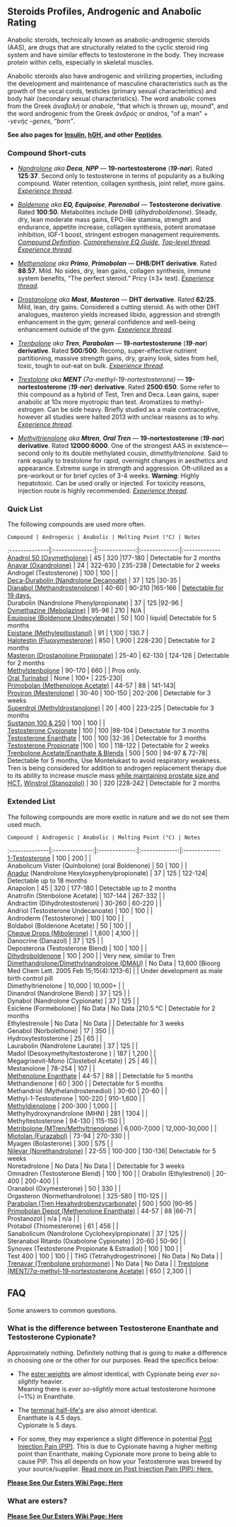 ## Steroids Profiles, Androgenic and Anabolic Rating

Anabolic steroids, technically known as anabolic-androgenic steroids (AAS), are drugs that are structurally related to the cyclic steroid ring system and have similar effects to testosterone in the body. They increase protein within cells, especially in skeletal muscles. 

Anabolic steroids also have androgenic and virilizing properties, including the development and maintenance of masculine characteristics such as the growth of the vocal cords, testicles (primary sexual characteristics) and body hair (secondary sexual characteristics). The word anabolic comes from the Greek *ἀναβολή* or *anabole*, "that which is thrown up, mound", and the word androgenic from the Greek *ἀνδρός* or *andros*, "of a man" + -*γενής* -*genes*, *“born”*.

**See also pages for [Insulin](/steroids/insulin.md), [hGH](/steroids/growth_hormone.md), and other [Peptides](/steroids/compounds/peptides.md)**.

### Compound Short-cuts

* [*Nandrolone*](/steroids/deca_durabolin.md) *aka* ***Deca***, ***NPP*** — **19-nortestosterone** (***19***\-***nor***). Rated **125**:**37**. Second only to testosterone in terms of popularity as a bulking compound. Water retention, collagen synthesis, joint relief, more gains. [*Experience thread*](https://www.reddit.com/r/steroids/comments/8ako42/compound_experience_saturday_nandrolone_deca_npp/)*.*

* [*Boldenone*](/steroids/equipoise.md) *aka* ***EQ, Equipoise***, ***Parenabol*** — **Testosterone derivative**. Rated **100**:**50**. Metabolites include DHB (*dihydroboldenone*). Steady, dry, lean moderate mass gains, EPO-like stamina, strength and endurance,  appetite increase, collagen synthesis, potent aromatase inhibition, IGF-1 boost, stringent estrogen management requirements. [*Compound Definition*](/steroids/equipoise.md). [*Comprehensive EQ Guide*](https://www.reddit.com/r/steroids/comments/f493l2/daily_ask_anything_20200215/fhqyyqr/), [*Top-level thread*](https://www.reddit.com/r/steroids/comments/f5aw0b/discussion_eq_equipoise_estrogen_and_ai_effects/)*.* [*Experience thread*](https://www.reddit.com/r/steroids/comments/854ntj/compound_experience_saturday_boldenone_eq/)*.*

* [*Methenolone*](/steroids/primobolan.md) *aka* ***Primo***, ***Primobolan*** — **DHB**/**DHT derivative**. Rated **88**:**57**.  Mild. No sides, dry, lean gains,  collagen synthesis, immune system benefits, “The perfect steroid.” Pricy (±3× test). [*Experience thread*](https://www.reddit.com/r/steroids/comments/9hzn60/compound_experience_saturday_primo_methenolone/)*.*

* [*Drostanolone*](/steroids/masteron.md) *aka* ***Mast***, ***Masteron*** — **DHT derivative**. Rated **62**/**25**. Mild, lean, dry gains. Considered a cutting steroid. As with other DHT analogues, masteron yields increased libido, aggression and strength enhancement in the gym; general confidence and well-being enhancement outside of the gym. [*Experience thread*](https://www.reddit.com/r/steroids/comments/9dz2ps/compound_experience_saturday_masteron/)*.*

* [*Trenbolone*](/steroids/trenbolone.md) *aka* ***Tren***, ***Parabolan*** — **19-nortestosterone** (***19***\-***nor***) **derivative**. Rated **500**/**500**. Recomp, super-effective nutrient partitioning, massive strength gains, dry, grainy look, sides from hell, toxic, tough to out-eat on bulk. [*Experience thread*](https://www.reddit.com/r/steroids/comments/8oboj2/compound_experience_sunday_trenbolone_aka_tren/)*.*

* [*Trestolone*](/steroids/trestolone.md) *aka* ***MENT*** *(7α-methyl-19-nortestosterone)* — **19-nortestosterone** (***19***\-***nor***) **derivative**. Rated **2500**:**650**. Some refer to this compound as a hybrid of Test, Tren and Deca. Lean gains, super anabolic at 10x more myotropic than test. Aromatizes to methyl-estrogen. Can be side heavy. Briefly studied as a male contraceptive, however all studies were halted 2013 with unclear reasons as to why. [*Experience thread*](https://www.reddit.com/r/steroids/comments/86t5st/compound_experience_saturday_trestolone_trest_ment/)*.* 

* [*Methyltrienolone*](/steroids/compounds/methyltrienolone.md) *aka* ***Mtren***, ***Oral Tren*** — **19-nortestosterone** (***19***\-***nor***) **derivative**. Rated **12000**:**6000**. One of the strongest AAS in existence—second only to its double methylated cousin, *dimethyltrienolone*. Said to rank equally to trestolone for rapid, overnight changes in aesthetics and appearance. Extreme surge in strength and aggression. Oft-utilized as a pre-workout or for brief cycles of 3-4 weeks. **Warning**: Highly hepatotoxic. Can be used orally or injected. For toxicity reasons, injection route is highly recommended. [*Experience thread*](https://www.reddit.com/r/steroids/comments/9g59y3/compound_experience_saturday_metribolone/)*.*

### Quick List
The following compounds are used more often.

	Compound | Androgenic | Anabolic | Melting Point (°C) | Notes   
:--------------|:--------------:|:-------------:|:-------------:|:-------------   
[Anadrol 50 (Oxymetholone)](/steroids/anadrol.md) | 45 | 320 |177-180 | Detectable for 2 months   
[Anavar (Oxandrolone)](/steroids/anavar.md) | 24 | 322-630 | 235-238 | Detectable for 2 weeks   
Androgel (Testosterone) | 100 | 100 | |   
[Deca-Durabolin (Nandrolone Decanoate)](/steroids/deca_durabolin.md) | 37 | 125 |30-35 |   
[Dianabol (Methandrostenolone)](/steroids/dianabol.md) | 40-60 | 90-210 |165-166 | [Detectable for 19 days.](http://www.ncbi.nlm.nih.gov/pubmed/16804957)   
Durabolin (Nandrolone Phenylpropionate) | 37 | 125 |92-96 |   
[Dymethazine (Mebolazine)](/steroids/dymethazine.md) | 95-96 | 210 | N/A |   
[Equipoise (Boldenone Undecylenate)](/steroids/equipoise.md) | 50 | 100 | liquid| Detectable for 5 months   
[Epistane (Methylepitiostanol)](/steroids/epitiostanol.md) | 91 | 1,100 | 130.7 |   
[Halotestin (Fluoxymesterone)](/steroids/halotestin.md) | 850 | 1,900 | 228-230 | Detectable for 2 months   
[Masteron (Drostanolone Propionate)](/steroids/masteron.md) | 25-40 | 62-130 | 124-126 | Detectable for 2 months   
[Methylstenbolone](http://www.reddit.com/r/steroids/wiki/compounds/methylstenbolone) | 90-170 | 660  | | Pros only.    
[Oral Turinabol](/steroids/turinabol.md) | None | 100+ | 225-230|   
[Primobolan (Methenolone Acetate)](/steroids/primobolan.md) | 44-57 | 88 | 141-143|   
[Proviron (Mesterolone)](/steroids/proviron.md) | 30-40 | 100-150 | 202-206 | Detectable for 3 weeks   
[Superdrol (Methyldrostanolone)](/steroids/gear/methasterone.md) | 20 | 400 | 223-225 | Detectable for 3 months   
[Sustanon 100 &amp; 250](/steroids/sustanon_250.md) | 100 | 100 | |   
[Testosterone Cypionate](/steroids/testosterone_cypionate.md) | 100 | 100 |98-104 | Detectable for 3 months   
[Testosterone Enanthate](/steroids/testosterone_enanthate.md) | 100 | 100 |32-36 | Detectable for 3 months   
[Testosterone Propionate](/steroids/testosterone_propionate.md) |100 | 100  | 118-122 | Detectable for 2 weeks   
[Trenbolone Acetate/Enanthate &amp; Blends](/steroids/trenbolone.md) | 500 | 500 | 94-97 &amp; 72-78| Detectable for 5 months, Use Montelukast to avoid respiratory weakness. Tren is being considered for addition to androgen replacement therapy due to its ability to increase muscle mass [while maintaining prostate size and HCT.](http://www.ncbi.nlm.nih.gov/pubmed/21266670) 
[Winstrol (Stanozolol)](/steroids/winstrol.md) | 30 | 320 |228-242 | Detectable for 2 months  

### Extended List
The following compounds are more exotic in nature and we do not see them used much.

	Compound | Androgenic | Anabolic | Melting Point (°C) | Notes   
:--------------|:--------------:|:-------------:|:-------------:|:-------------   
[1-Testosterone](/steroids/compounds/dihydroboldenone.md) | 100 | 200 | |  
Anabolicum Vister (Quinbolone) (oral Boldenone) | 50 | 100 | |     
[Anadur](http://www.reddit.com/r/steroids/wiki/compounds/anadur) (Nandrolone Hexyloxyphenylpropionate) | 37 | 125 | 122-124| Detectable up to 18 months   
Anapolon | 45  | 320  | 177-180 | Detectable up to 2 months   
Anatrofin (Stenbolone Acetate) | 107-144 | 267-332 | |   
Andractim (Dihydrotestosteron) | 30-260 | 60-220 | |   
Andriol (Testosterone Undecanoate) | 100 | 100 | |   
Androderm (Testosterone) | 100 | 100 | |  
Boldabol (Boldenone Acetate) | 50 | 100 | |  
[Cheque Drops (Mibolerone)](/steroids/cheque_drops.md) | 1,800 | 4,100 | |   
Danocrine (Danazol) | 37 | 125 | |   
Deposterona (Testosterone Blend) | 100 | 100 | |   
[Dihydroboldenone](/steroids/compounds/dihydroboldenone.md) | 100 | 200 | | Very new, similar to Tren   
[Dimethandrolone/Dimethylnandrolone (DMAU)](/steroids/dimethylnandrolone.md) | No Data  | 13,600 [Bioorg Med Chem Lett. 2005 Feb 15;15(4):1213-6] | | Under development as male birth control pill   
Dimethyltrienolone | 10,000 | 10,000+ | |   
Dinandrol (Nandrolone Blend) | 37 | 125 | |   
Dynabol (Nandrolone Cypionate) | 37 | 125 | |   
Esiclene (Formebolone) | No Data  | No Data  |210.5 °C | Detectable for 2 months   
Ethylestrenole | No Data  | No Data  | | Detectable for 3 weeks   
Genabol (Norbolethone) | 17 | 350 | |   
Hydroxytestosterone | 25 | 65 | |   
Laurabolin (Nandrolone Laurate) | 37 | 125 | |   
Madol (Desoxymethyltestosterone ) | 187 | 1,200 | |   
Megagrisevit-Mono (Clostebol Acetate) | 25 | 46 | |   
Mestanolone | 78-254 | 107 | |   
[Methenolone Enanthate](/steroids/primobolan.md) | 44-57  | 88  | | Detectable for 5 months   
Methandienone | 60  | 300  | | Detectable for 5 months   
Methandriol (Mythelandrostenediol) | 30-60 | 20-60 | |   
Methyl-1-Testosterone | 100-220 | 910-1,600 | |   
[Methyldienolone](http://www.reddit.com/r/steroids/wiki/compounds/methyldienolone ) | 200-300 | 1,000 | |   
Methylhydroxynandrolone (MHN) | 281 | 1304 | |  
Methyltestosterone | 94-130 | 115-150 | |   
[Metribolone (MTren/Methyltrienolone)](/steroids/compounds/methyltrienolone.md) | 6,000-7,000 | 12,000-30,000 | |   
[Miotolan (Furazabol)](http://www.reddit.com/r/steroids/wiki/compounds/miotolan) | 73-94 | 270-330 | |   
Myagen (Bolasterone) | 300 | 575 | |   
[Nilevar (Norethandrolone)](/steroids/compounds/nilevar.md) | 22-55 | 100-200 | 130-136| Detectable for 5 weeks   
Noretadrolone  | No Data  | No Data  | | Detectable for 3 weeks   
Omnadren (Testosterone Blend) | 100 | 100 | |
Orabolin (Ethylestrenol) | 20-400 | 200-400 | |   
Oranabol (Oxymesterone) | 50 | 330 | |   
Orgasteron (Normethandrolone) | 325-580 | 110-125 | |   
[Parabolan (Tren Hexahydrobenzycarbonate)](/steroids/trenbolone.md) | 500 | 500 |90-95 |   
[Primobolan Depot (Methenolone Enanthate)](/steroids/primobolan.md) | 44-57 | 88 |66-71 |   
Prostanozol | n/a | n/a | |   
Protabol (Thiomesterone) | 61 | 456 | |   
Sanabolicum (Nandrolone Cyclohexylpropionate) | 37 | 125 | |   
Steranabol Ritardo (Oxabolone Cypionate) | 20-60 | 50-90 | |   
Synovex (Testosterone Propionate &amp; Estradiol) | 100 | 100 | |   
Test 400 | 100 | 100 | |
THG (Tetrahydrogestrinone) | No Data  | No Data  | |   
[Trenavar (Trenbolone prohormone)](http://www.reddit.com/r/steroids/wiki/compounds/trenavar) | No Data  | No Data  | |
[Trestolone (MENT/7α-methyl-19-nortestosterone Acetate)](/steroids/trestolone.md) | 650 | 2,300 | | 

## FAQ
Some answers to common questions.

### What is the difference between Testosterone Enanthate and Testosterone Cypionate?

Approximately nothing. Definitely nothing that is going to make a difference in choosing one or the other for our purposes. Read the specifics below:

* The [ester weights](/steroids/compounds/esters.md#wiki_esters_and_the_active_dose) are almost identical, with Cypionate being *ever so-slightly* heavier.  
Meaning there is *ever so-slightly* more actual testosterone hormone (~1%) in Enanthate.

* The [terminal half-life's](/steroids/compounds/esters.md#wiki_esters_active_half-life_table) are also almost identical.  
Enanthate is 4.5 days.  
Cypionate is 5 days.

* For some, they may experience a slight difference in potential [Post Injection Pain (PIP)](/steroids/thecycle/injecting.md#wiki_pip_.28post_injection_pain.29). This is due to Cypionate having a higher melting point than Enanthate, making Cypionate more prone to being able to cause PIP. This all depends on how your Testosterone was brewed by your source/supplier. [Read more on Post Injection Pain (PIP): Here.](/steroids/thecycle/injecting.md#wiki_pip_.28post_injection_pain.29)

[**Please See Our Esters Wiki Page: Here**](/steroids/compounds/esters.md)

### What are esters?

[**Please See Our Esters Wiki Page: Here**](/steroids/compounds/esters.md)